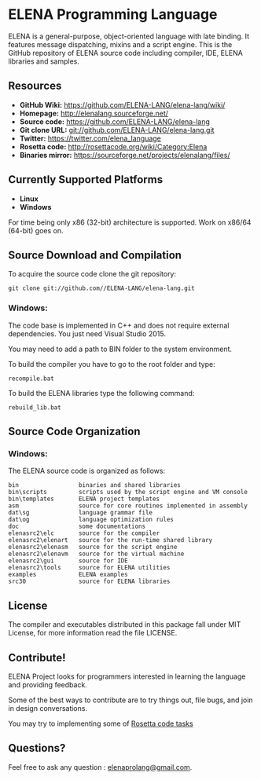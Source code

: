 # ELENA Programming Language

ELENA is a general-purpose, object-oriented language with late binding. It features message dispatching, mixins and a script engine.
This is the GitHub repository of ELENA source code including compiler, IDE, ELENA libraries and samples.

## Resources
- **GitHub Wiki:** <https://github.com/ELENA-LANG/elena-lang/wiki/>
- **Homepage:** <http://elenalang.sourceforge.net/>
- **Source code:** <https://github.com/ELENA-LANG/elena-lang>
- **Git clone URL:** <git://github.com/ELENA-LANG/elena-lang.git>
- **Twitter:** <https://twitter.com/elena_language>
- **Rosetta code:** <http://rosettacode.org/wiki/Category:Elena>
- **Binaries mirror:** <https://sourceforge.net/projects/elenalang/files/>

## Currently Supported Platforms

- **Linux**
- **Windows**

For time being only x86 (32-bit) architecture is supported. Work on x86/64 (64-bit) goes on.

## Source Download and Compilation

To acquire the source code clone the git repository:

    git clone git://github.com//ELENA-LANG/elena-lang.git

### Windows:

The code base is implemented in C++ and does not require external dependencies. You just need Visual Studio 2015.

You may need to add a path to BIN folder to the system environment.

To build the compiler you have to go to the root folder and type:

    recompile.bat

To build the ELENA libraries type the following command:

    rebuild_lib.bat

## Source Code Organization

### Windows:

The ELENA source code is organized as follows:

    bin                 binaries and shared libraries
    bin\scripts         scripts used by the script engine and VM console
    bin\templates       ELENA project templates
    asm                 source for core routines implemented in assembly
    dat\sg              language grammar file            
    dat\og              language optimization rules
    doc                 some documentations
    elenasrc2\elc       source for the compiler
    elenasrc2\elenart   source for the run-time shared library
    elenasrc2\elenasm   source for the script engine
    elenasrc2\elenavm   source for the virtual machine
    elenasrc2\gui       source for IDE
    elenasrc2\tools     source for ELENA utilities
    examples            ELENA examples
    src30               source for ELENA libraries

## License

The compiler and executables distributed in this package fall under MIT License, 
for more information read the file LICENSE.

## Contribute!

ELENA Project looks for programmers interested in learning the language and providing feedback.

Some of the best ways to contribute are to try things out, file bugs, and join in design conversations. 

You may try to implementing some of [Rosetta code tasks](http://rosettacode.org/wiki/Category:Elena)

## Questions?

Feel free to ask any question :  elenaprolang@gmail.com.
